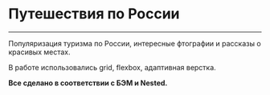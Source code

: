 # Путешествия по России
-------------------------  

Популяризация туризма по России, интересные фтографии и рассказы о красивых местах.

В работе использовались grid, flexbox, адаптивная верстка. 


__Все сделано в соответствии с БЭМ и Nested.__